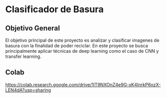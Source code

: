 # Clasificador de Basura
## Objetivo General
El objetivo principal de este proyecto es analizar y clasificar imagenes de basura con la finalidad de poder reciclar. En este proyecto se busca principalmente aplicar técnicas de deep learning como el caso de CNN y transfer learning.
## Colab
https://colab.research.google.com/drive/1lT9NXOnZ4e9G-xK4InrkP6ozX-LEN4dA?usp=sharing
